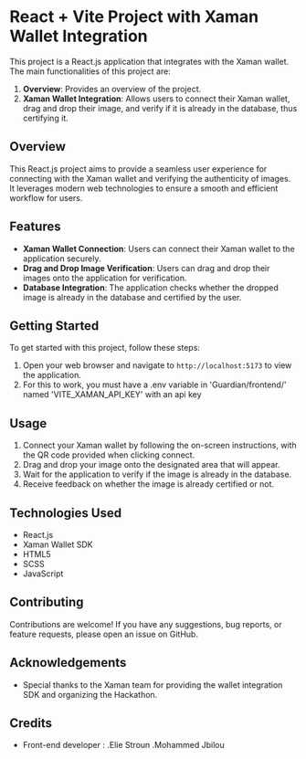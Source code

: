 # React + Vite Project with Xaman Wallet Integration

This project is a React.js application that integrates with the Xaman wallet. The main functionalities of this project are:

1. **Overview**: Provides an overview of the project.
2. **Xaman Wallet Integration**: Allows users to connect their Xaman wallet, drag and drop their image, and verify if it is already in the database, thus certifying it.

## Overview

This React.js project aims to provide a seamless user experience for connecting with the Xaman wallet and verifying the authenticity of images. It leverages modern web technologies to ensure a smooth and efficient workflow for users.

## Features

- **Xaman Wallet Connection**: Users can connect their Xaman wallet to the application securely.
- **Drag and Drop Image Verification**: Users can drag and drop their images onto the application for verification.
- **Database Integration**: The application checks whether the dropped image is already in the database and certified by the user.

## Getting Started

To get started with this project, follow these steps:

1. Open your web browser and navigate to `http://localhost:5173` to view the application.
2. For this to work, you must have a .env variable in 'Guardian/frontend/' named 'VITE_XAMAN_API_KEY' with an api key

## Usage

1. Connect your Xaman wallet by following the on-screen instructions, with the QR code provided when clicking connect.
2. Drag and drop your image onto the designated area that will appear.
3. Wait for the application to verify if the image is already in the database.
4. Receive feedback on whether the image is already certified or not.

## Technologies Used

- React.js
- Xaman Wallet SDK
- HTML5
- SCSS
- JavaScript

## Contributing

Contributions are welcome! If you have any suggestions, bug reports, or feature requests, please open an issue on GitHub.

## Acknowledgements

- Special thanks to the Xaman team for providing the wallet integration SDK and organizing the Hackathon.

## Credits

- Front-end developer :
    .Elie Stroun
    .Mohammed Jbilou
